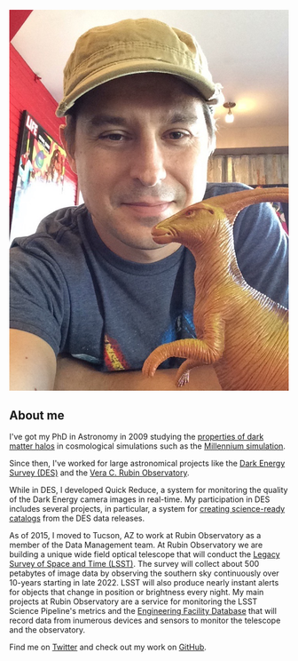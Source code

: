 
![Angelo Fausti](IMG_0619.JPG)

## About me

I've got my PhD in Astronomy in 2009 studying the [properties of dark matter halos](http://adsabs.harvard.edu/abs/2007MNRAS.381.1450N) in cosmological simulations such as the [Millennium simulation](https://wwwmpa.mpa-garching.mpg.de/galform/virgo/millennium/). 

Since then, I've worked for large astronomical projects like the [Dark Energy Survey (DES)](https://www.darkenergysurvey.org/) and the [Vera C. Rubin Observatory](https://www.aura-astronomy.org/centers/nsfs-oir-lab/rubinobservatory/). 

While in DES, I developed Quick Reduce, a system for monitoring the quality of the Dark Energy camera images in real-time. My participation in DES includes several projects, in particular, a system for [creating science-ready catalogs](http://adsabs.harvard.edu/abs/2018A%26C....24...52F) from the DES data releases. 

As of 2015, I moved to Tucson, AZ to work at Rubin Observatory as a member of the Data Management team. At Rubin Observatory we are building a unique wide field optical telescope that will conduct the [Legacy Survey of Space and Time (LSST)](https://www.lsst.org/). The survey will collect about 500 petabytes of image data by observing the southern sky continuously over 10-years starting in late 2022. LSST will also produce nearly instant alerts for objects that change in position or brightness every night. My main projects at Rubin Observatory are a service for monitoring the LSST Science Pipeline's metrics and the [Engineering Facility Database](https://sqr-034.lsst.io/) that will record data from inumerous devices and sensors to monitor the telescope and the observatory.

Find me on [Twitter](https://twitter.com/afausti) and check out my work on [GitHub](https://github.com/afausti).
